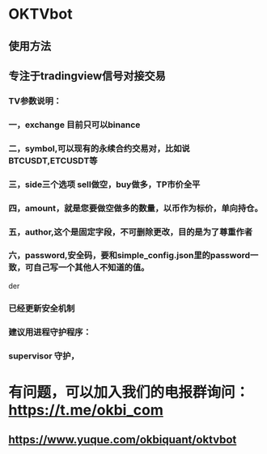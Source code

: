 # OKTVbot
## 使用方法

## 专注于tradingview信号对接交易


### TV参数说明：
### 一，exchange 目前只可以binance
### 二，symbol,可以现有的永续合约交易对，比如说 BTCUSDT,ETCUSDT等
### 三，side三个选项 sell做空，buy做多，TP市价全平
### 四，amount，就是您要做空做多的数量，以币作为标价，单向持仓。
### 五，author,这个是固定字段，不可删除更改，目的是为了尊重作者
### 六，password,安全码，要和simple_config.json里的password一致，可自己写一个其他人不知道的值。

der

### 已经更新安全机制

### 建议用进程守护程序：
### supervisor 守护， 

# 有问题，可以加入我们的电报群询问： https://t.me/okbi_com

## https://www.yuque.com/okbiquant/oktvbot
